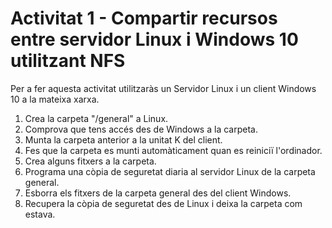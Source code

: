 # Activitat 1 - Compartir recursos entre servidor Linux i Windows 10 utilitzant NFS

Per a fer aquesta activitat utilitzaràs un Servidor Linux i un client Windows 10 a la mateixa xarxa.

1. Crea la carpeta "/general" a Linux.
2. Comprova que tens accés des de Windows a la carpeta.
3. Munta la carpeta anterior a la unitat K del client.
4. Fes que la carpeta es munti automàticament quan es reiniciï l'ordinador.
5. Crea alguns fitxers a la carpeta.
6. Programa una còpia de seguretat diaria al servidor Linux de la carpeta general.
7. Esborra els fitxers de la carpeta general des del client Windows.
8. Recupera la còpia de seguretat des de Linux i deixa la carpeta com estava.
